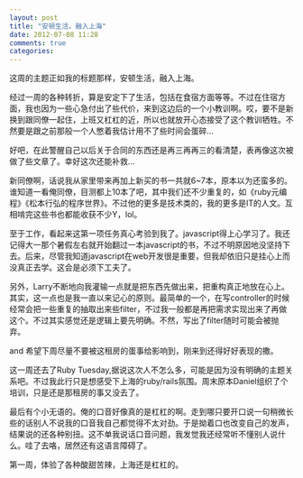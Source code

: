 ```yaml
---
layout: post
title: "安顿生活，融入上海"
date: 2012-07-08 11:28
comments: true
categories: 
---
```

这周的主题正如我的标题那样，安顿生活，融入上海。

经过一周的各种转折，算是安定下了生活，包括在食宿方面等等。不过在住宿方面，我也因为一些心急付出了些代价，来到这边后的一个小教训啊。哎，要不是新换到跟同僚一起住，上班又杠杠的近，所以也就放开心态接受了这个教训牺牲。不然要是跟之前那般一个人憋着我估计用不了些时间会蛋碎…

好吧，在此警醒自己以后关于合同的东西还是再三再再三的看清楚，表再像这次被做了些文章了。幸好这次还能补救…

新同僚啊，话说我从家里带来再加上新买的书一共就6~7本，原本以为还蛮多的。谁知道一看俺同僚，目测都上10本了吧，其中我们还不少重复的，如《ruby元编程》《松本行弘的程序世界》。不过他的更多是技术类的，我的更多是IT的人文。互相啃完这些书也都能收获不少Y，lol。

至于工作，看起来这第一项任务真心考验到我了。javascript得上心学习了。我还记得大一那个暑假左右就开始翻过一本javascript的书，不过不明原因地没坚持下去。后来，尽管我知道javascript在web开发很是重要，但我却依旧只是挂心上而没真正去学。这会是必须下工夫了。

另外，Larry不断地向我灌输一点就是把东西先做出来，把重构真正地放在心上。其实，这一点也是我一直以来记心的原则。最简单的一个，在写controller的时候经常会把一些重复的抽取出来些filter，不过我一般都是再把需求实现出来了再做这个。不过其实感觉还是逻辑上要先明确。不然，写出了filter随时可能会被抛弃。

and 希望下周尽量不要被这租房的蛋事给影响到，刚来到还得好好表现的撒。

这一周还去了Ruby Tuesday,据说这次人不怎么多，可能是因为没有明确的主题关系吧。不过我此行只是想感受下上海的ruby/rails氛围。周末原本Daniel组织了个培训，只是还是那租房的事又没去了。

最后有个小无语的。俺的口音好像真的是杠杠的啊。走到哪只要开口说一句稍微长些的话别人不说我的口音我自己都觉得不太对劲。于是拗着口也改变自己的发声，结果说的还各种别扭。这不单我说话口音问题，我发觉我还经常听不懂别人说什么。哇了去咯，居然还有这语言障碍了。

第一周，体验了各种酸甜苦辣，上海还是杠杠的。